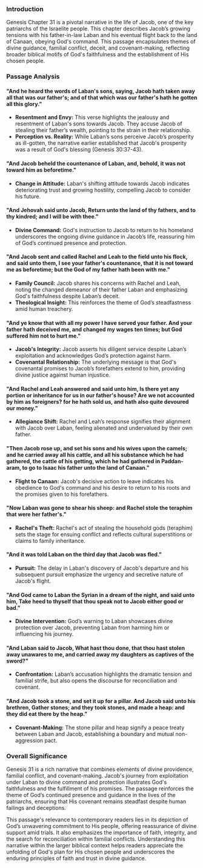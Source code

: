 ### Introduction

Genesis Chapter 31 is a pivotal narrative in the life of Jacob, one of the key patriarchs of the Israelite people. This chapter describes Jacob’s growing tensions with his father-in-law Laban and his eventual flight back to the land of Canaan, obeying God's command. This passage encapsulates themes of divine guidance, familial conflict, deceit, and covenant-making, reflecting broader biblical motifs of God's faithfulness and the establishment of His chosen people.

### Passage Analysis

#### "And he heard the words of Laban's sons, saying, Jacob hath taken away all that was our father's; and of that which was our father's hath he gotten all this glory."

- **Resentment and Envy:** This verse highlights the jealousy and resentment of Laban's sons towards Jacob. They accuse Jacob of stealing their father’s wealth, pointing to the strain in their relationship.
- **Perception vs. Reality:** While Laban’s sons perceive Jacob’s prosperity as ill-gotten, the narrative earlier established that Jacob's prosperity was a result of God's blessing (Genesis 30:37-43).

#### "And Jacob beheld the countenance of Laban, and, behold, it was not toward him as beforetime."

- **Change in Attitude:** Laban's shifting attitude towards Jacob indicates deteriorating trust and growing hostility, compelling Jacob to consider his future.

#### "And Jehovah said unto Jacob, Return unto the land of thy fathers, and to thy kindred; and I will be with thee."

- **Divine Command:** God's instruction to Jacob to return to his homeland underscores the ongoing divine guidance in Jacob’s life, reassuring him of God’s continued presence and protection.

#### "And Jacob sent and called Rachel and Leah to the field unto his flock, and said unto them, I see your father's countenance, that it is not toward me as beforetime; but the God of my father hath been with me."

- **Family Council:** Jacob shares his concerns with Rachel and Leah, noting the changed demeanor of their father Laban and emphasizing God's faithfulness despite Laban’s deceit.
- **Theological Insight:** This reinforces the theme of God’s steadfastness amid human treachery.

#### "And ye know that with all my power I have served your father. And your father hath deceived me, and changed my wages ten times; but God suffered him not to hurt me."

- **Jacob's Integrity:** Jacob asserts his diligent service despite Laban’s exploitation and acknowledges God’s protection against harm.
- **Covenantal Relationship:** The underlying message is that God's covenantal promises to Jacob’s forefathers extend to him, providing divine justice against human injustice.

#### "And Rachel and Leah answered and said unto him, Is there yet any portion or inheritance for us in our father's house? Are we not accounted by him as foreigners? for he hath sold us, and hath also quite devoured our money."

- **Allegiance Shift:** Rachel and Leah’s response signifies their alignment with Jacob over Laban, feeling alienated and undervalued by their own father.

#### "Then Jacob rose up, and set his sons and his wives upon the camels; and he carried away all his cattle, and all his substance which he had gathered, the cattle of his getting, which he had gathered in Paddan-aram, to go to Isaac his father unto the land of Canaan."

- **Flight to Canaan:** Jacob's decisive action to leave indicates his obedience to God's command and his desire to return to his roots and the promises given to his forefathers.

#### "Now Laban was gone to shear his sheep: and Rachel stole the teraphim that were her father's."

- **Rachel's Theft:** Rachel's act of stealing the household gods (teraphim) sets the stage for ensuing conflict and reflects cultural superstitions or claims to family inheritance.

#### "And it was told Laban on the third day that Jacob was fled."

- **Pursuit:** The delay in Laban's discovery of Jacob's departure and his subsequent pursuit emphasize the urgency and secretive nature of Jacob's flight.

#### "And God came to Laban the Syrian in a dream of the night, and said unto him, Take heed to thyself that thou speak not to Jacob either good or bad."

- **Divine Intervention:** God’s warning to Laban showcases divine protection over Jacob, preventing Laban from harming him or influencing his journey.

#### "And Laban said to Jacob, What hast thou done, that thou hast stolen away unawares to me, and carried away my daughters as captives of the sword?"

- **Confrontation:** Laban’s accusation highlights the dramatic tension and familial strife, but also opens the discourse for reconciliation and covenant.

#### "And Jacob took a stone, and set it up for a pillar. And Jacob said unto his brethren, Gather stones; and they took stones, and made a heap: and they did eat there by the heap."

- **Covenant-Making:** The stone pillar and heap signify a peace treaty between Laban and Jacob, establishing a boundary and mutual non-aggression pact.

### Overall Significance

Genesis 31 is a rich narrative that combines elements of divine providence, familial conflict, and covenant-making. Jacob's journey from exploitation under Laban to divine command and protection illustrates God's faithfulness and the fulfillment of his promises. The passage reinforces the theme of God’s continued presence and guidance in the lives of the patriarchs, ensuring that His covenant remains steadfast despite human failings and deceptions.

This passage's relevance to contemporary readers lies in its depiction of God’s unwavering commitment to His people, offering reassurance of divine support amid trials. It also emphasizes the importance of faith, integrity, and the search for reconciliation within familial conflicts. Understanding this narrative within the larger biblical context helps readers appreciate the unfolding of God's plan for His chosen people and underscores the enduring principles of faith and trust in divine guidance.
